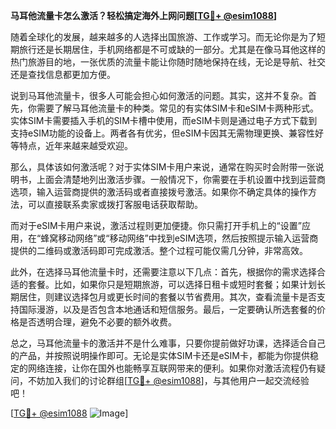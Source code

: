 **马耳他流量卡怎么激活？轻松搞定海外上网问题[[TG💪+ @esim1088](https://t.me/s/esim1088)]**

随着全球化的发展，越来越多的人选择出国旅游、工作或学习。而无论你是为了短期旅行还是长期居住，手机网络都是不可或缺的一部分。尤其是在像马耳他这样的热门旅游目的地，一张优质的流量卡能让你随时随地保持在线，无论是导航、社交还是查找信息都更加方便。

说到马耳他流量卡，很多人可能会担心如何激活的问题。其实，这并不复杂。首先，你需要了解马耳他流量卡的种类。常见的有实体SIM卡和eSIM卡两种形式。实体SIM卡需要插入手机的SIM卡槽中使用，而eSIM卡则是通过电子方式下载到支持eSIM功能的设备上。两者各有优劣，但eSIM卡因其无需物理更换、兼容性好等特点，近年来越来越受欢迎。

那么，具体该如何激活呢？对于实体SIM卡用户来说，通常在购买时会附带一张说明书，上面会清楚地列出激活步骤。一般情况下，你需要在手机设置中找到运营商选项，输入运营商提供的激活码或者直接拨号激活。如果你不确定具体的操作方法，可以直接联系卖家或拨打客服电话获取帮助。

而对于eSIM卡用户来说，激活过程则更加便捷。你只需打开手机上的“设置”应用，在“蜂窝移动网络”或“移动网络”中找到eSIM选项，然后按照提示输入运营商提供的二维码或激活码即可完成激活。整个过程可能仅需几分钟，非常高效。

此外，在选择马耳他流量卡时，还需要注意以下几点：首先，根据你的需求选择合适的套餐。比如，如果你只是短期旅游，可以选择日租卡或短时套餐；如果计划长期居住，则建议选择包月或更长时间的套餐以节省费用。其次，查看流量卡是否支持国际漫游，以及是否包含本地通话和短信服务。最后，一定要确认所选套餐的价格是否透明合理，避免不必要的额外收费。

总之，马耳他流量卡的激活并不是什么难事，只要你提前做好功课，选择适合自己的产品，并按照说明操作即可。无论是实体SIM卡还是eSIM卡，都能为你提供稳定的网络连接，让你在国外也能畅享互联网带来的便利。如果你对激活流程仍有疑问，不妨加入我们的讨论群组[[TG💪+ @esim1088](https://t.me/s/esim1088)]，与其他用户一起交流经验吧！

[[TG💪+ @esim1088](https://t.me/s/esim1088) ![Image](https://i.postimg.cc/4NQfJmqS/Snipaste-2025-05-13-00-14-12.png)]